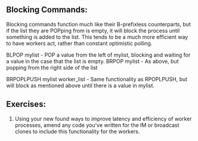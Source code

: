 Blocking Commands:
------------------

Blocking commands function much like their B-prefixless counterparts, but if the list they are POPping from is empty, it will block the process until something is added to the list. This tends to be a much more efficient way to have workers act, rather than constant optimistic polling.

BLPOP mylist - POP a value from the left of mylist, blocking and waiting for a value in the case that the list is empty.
BRPOP mylist - As above, but popping from the right side of the list

BRPOPLPUSH mylist worker_list - Same functionality as RPOPLPUSH, but will block as mentioned above until there is a value in mylist.

Exercises:
----------

1. Using your new found ways to improve latency and efficiency of worker processes, amend any code you've written for the IM or broadcast clones to include this functionality for the workers.

